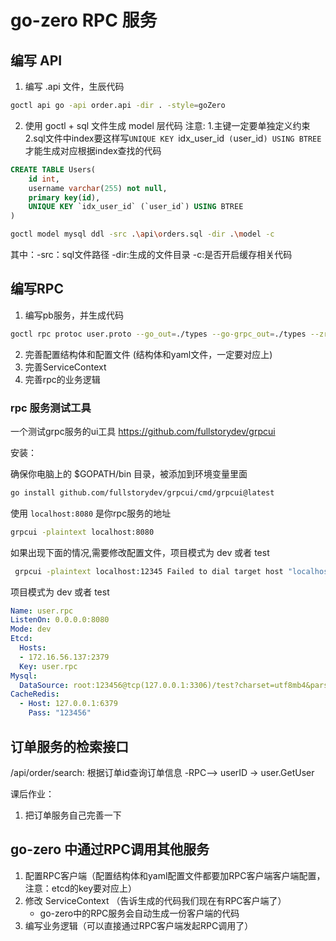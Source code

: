 # go-zero RPC 服务


## 编写 API
1. 编写 .api 文件，生辰代码

```bash
goctl api go -api order.api -dir . -style=goZero
```

2. 使用 goctl + sql 文件生成 model 层代码
注意: 1.主键一定要单独定义约束
      2.sql文件中index要这样写`UNIQUE KEY `idx_user_id` (`user_id`) USING BTREE`才能生成对应根据index查找的代码
```sql
CREATE TABLE Users(
    id int,
    username varchar(255) not null,
    primary key(id),
    UNIQUE KEY `idx_user_id` (`user_id`) USING BTREE
)
```
```bash
goctl model mysql ddl -src .\api\orders.sql -dir .\model -c

```

其中：-src：sql文件路径  -dir:生成的文件目录  -c:是否开启缓存相关代码




## 编写RPC

1. 编写pb服务，并生成代码

```sh
goctl rpc protoc user.proto --go_out=./types --go-grpc_out=./types --zrpc_out=.
```
2. 完善配置结构体和配置文件 (结构体和yaml文件，一定要对应上)
3. 完善ServiceContext
4. 完善rpc的业务逻辑


### rpc 服务测试工具

一个测试grpc服务的ui工具
https://github.com/fullstorydev/grpcui

安装：

确保你电脑上的 $GOPATH/bin 目录，被添加到环境变量里面

```bash
go install github.com/fullstorydev/grpcui/cmd/grpcui@latest
```

使用 `localhost:8080` 是你rpc服务的地址
```bash
grpcui -plaintext localhost:8080
```

如果出现下面的情况,需要修改配置文件，项目模式为 dev 或者 test
```bash
 grpcui -plaintext localhost:12345 Failed to dial target host "localhost:12345": dial tcp [::1]:12345: connectex: No connection could be made because the target machine actively refused it.
```

项目模式为 dev 或者 test
```yaml
Name: user.rpc
ListenOn: 0.0.0.0:8080
Mode: dev
Etcd:
  Hosts:
  - 172.16.56.137:2379
  Key: user.rpc
Mysql:
  DataSource: root:123456@tcp(127.0.0.1:3306)/test?charset=utf8mb4&parseTime=True&loc=Asia%2FShanghai
CacheRedis:
  - Host: 127.0.0.1:6379
    Pass: "123456"
```


## 订单服务的检索接口

/api/order/search: 根据订单id查询订单信息
  -RPC--> userID -> user.GetUser

课后作业：
1. 把订单服务自己完善一下  


## go-zero 中通过RPC调用其他服务

1. 配置RPC客户端（配置结构体和yaml配置文件都要加RPC客户端客户端配置，注意：etcd的key要对应上）
2. 修改 ServiceContext （告诉生成的代码我们现在有RPC客户端了）
    - go-zero中的RPC服务会自动生成一份客户端的代码
3. 编写业务逻辑（可以直接通过RPC客户端发起RPC调用了）